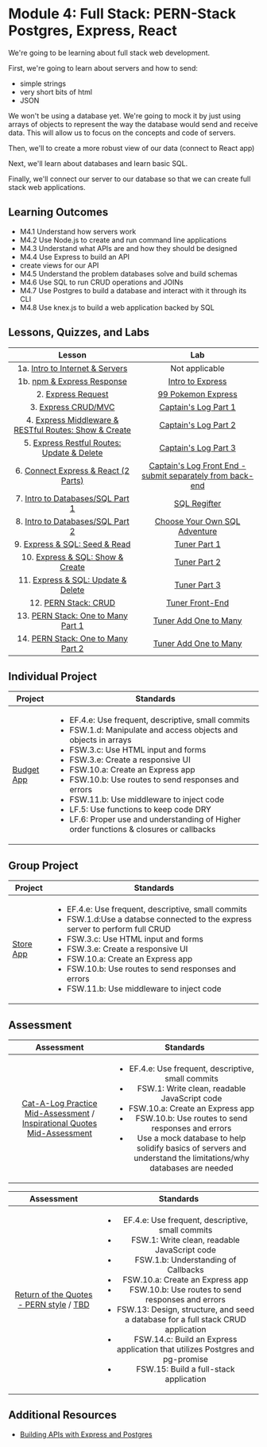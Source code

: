 # Module 4: Full Stack: PERN-Stack Postgres, Express, React

We're going to be learning about full stack web development.

First, we're going to learn about servers and how to send:

- simple strings
- very short bits of html
- JSON

We won't be using a database yet. We're going to mock it by just using arrays of objects to represent the way the database would send and receive data. This will allow us to focus on the concepts and code of servers.

Then, we'll to create a more robust view of our data (connect to React app)

Next, we'll learn about databases and learn basic SQL.

Finally, we'll connect our server to our database so that we can create full stack web applications.

## Learning Outcomes

- M4.1 Understand how servers work
- M4.2 Use Node.js to create and run command line applications
- M4.3 Understand what APIs are and how they should be designed
- M4.4 Use Express to build an API
- create views for our API
- M4.5 Understand the problem databases solve and build schemas
- M4.6 Use SQL to run CRUD operations and JOINs
- M4.7 Use Postgres to build a database and interact with it through its CLI
- M4.8 Use knex.js to build a web application backed by SQL

## Lessons, Quizzes, and Labs

|                                            Lesson                                             |                                                                           Lab                                                                           |
| :-------------------------------------------------------------------------------------------: | :-----------------------------------------------------------------------------------------------------------------------------------------------------: |
|         1a. [Intro to Internet & Servers](./intro-to-internet-and-servers/README.md)          |                                                                     Not applicable                                                                      |
|              1b. [npm & Express Response](./intro-to-express-response/README.md)              |                                           [Intro to Express](https://github.com/joinpursuit/intro-to-express)                                           |
|                  2. [Express Request](./intro-to-express-request/README.md)                   |                                         [99 Pokemon Express](https://github.com/joinpursuit/99-pokemon-express)                                         |
|                3. [Express CRUD/MVC](./express-rest-crud-mvc-index/README.md)                 |                                           [Captain's Log Part 1](https://github.com/joinpursuit/captains-log)                                           |
| 4. [Express Middleware & RESTful Routes: Show & Create](./express-rest-show-create/README.md) |                                       [Captain's Log Part 2](https://github.com/joinpursuit/captains-log#part-2)                                        |
|     5. [Express Restful Routes: Update & Delete](./express-rest-delete-update/README.md)      |                                       [Captain's Log Part 3](https://github.com/joinpursuit/captains-log#part-3)                                        |
|           6. [Connect Express & React (2 Parts)](./express-connect-react/README.md)           |                     [Captain's Log Front End - submit separately from back-end](https://github.com/joinpursuit/captains-log-react)                      |
|              7. [Intro to Databases/SQL Part 1](./intro-to-sql-part-1/README.md)              |                                               [SQL Regifter](https://github.com/joinpursuit/sql-regifter)                                               |
|              8. [Intro to Databases/SQL Part 2](./intro-to-sql-part-2/README.md)              | [Choose Your Own SQL Adventure](https://github.com/joinpursuit/Pursuit-Core-Web/blob/master/full_stack_express/intro-to-sql-part-2/README2.md#lab-time) |
|              9. [Express & SQL: Seed & Read](./express-sql-seed-read/README.md)               |                                                [Tuner Part 1](https://github.com/joinpursuit/tuner-api)                                                 |
|            10. [Express & SQL: Show & Create](./express-sql-create-show/README.md)            |                                             [Tuner Part 2](https://github.com/joinpursuit/tuner-api#part-2)                                             |
|          11. [Express & SQL: Update & Delete](./express-sql-delete-update/README.md)          |                                             [Tuner Part 3](https://github.com/joinpursuit/tuner-api#part-3)                                             |
|                         12. [PERN Stack: CRUD](./pern-crud/README.md)                         |                                                   [Tuner Front-End](https://github.com/joinpursuit/)                                                    |
|             13. [PERN Stack: One to Many Part 1](./pern-one-to-many-1/README.md)              |                                                [Tuner Add One to Many](https://github.com/joinpursuit/)                                                 |
|             14. [PERN Stack: One to Many Part 2](./pern-one-to-many-2/README.md)              |                                                [Tuner Add One to Many](https://github.com/joinpursuit/)                                                 |

## Individual Project

| Project                                                                   | Standards                                                                                                                                                                                                                                                                                                                                                                                                                                                                                                             |
| ------------------------------------------------------------------------- | --------------------------------------------------------------------------------------------------------------------------------------------------------------------------------------------------------------------------------------------------------------------------------------------------------------------------------------------------------------------------------------------------------------------------------------------------------------------------------------------------------------------- |
| [Budget App](https://github.com/joinpursuit/budgeting-app-project-prompt) | <ul><li>EF.4.e: Use frequent, descriptive, small commits</li><li>FSW.1.d: Manipulate and access objects and objects in arrays</li><li>FSW.3.c: Use HTML input and forms</li><li>FSW.3.e: Create a responsive UI</li><li>FSW.10.a: Create an Express app</li><li>FSW.10.b: Use routes to send responses and errors</li><li>FSW.11.b: Use middleware to inject code</li><li>LF.5: Use functions to keep code DRY</li><li>LF.6: Proper use and understanding of Higher order functions & closures or callbacks</li></ul> |

## Group Project

| Project                                                                   | Standards                                                                                                                                                                                                                                                                                                                                                                                                                                                                                                             |
| ------------------------------------------------------------------------- | --------------------------------------------------------------------------------------------------------------------------------------------------------------------------------------------------------------------------------------------------------------------------------------------------------------------------------------------------------------------------------------------------------------------------------------------------------------------------------------------------------------------- |
| [Store App](https://github.com/joinpursuit/pern-store-project) | <ul><li>EF.4.e: Use frequent, descriptive, small commits</li><li>FSW.1.d:Use a databse connected to the express server to perform full CRUD</li><li>FSW.3.c: Use HTML input and forms</li><li>FSW.3.e: Create a responsive UI</li><li>FSW.10.a: Create an Express app</li><li>FSW.10.b: Use routes to send responses and errors</li><li>FSW.11.b: Use middleware to inject code</li></ul> |

## Assessment

|                                                                                                 Assessment                                                                                                 |                                                                                                                                                                                                                                             Standards                                                                                                                                                                                                                                              |
| :--------------------------------------------------------------------------------------------------------------------------------------------------------------------------------------------------------: | :------------------------------------------------------------------------------------------------------------------------------------------------------------------------------------------------------------------------------------------------------------------------------------------------------------------------------------------------------------------------------------------------------------------------------------------------------------------------------------------------: |
| [Cat-A-Log Practice Mid-Assessment](https://github.com/joinpursuit/express-cat-a-log-api-assessment) / [Inspirational Quotes Mid-Assessment](https://github.com/joinpursuit/express-quotes-api-assessment) | <ul><li>EF.4.e: Use frequent, descriptive, small commits</li><li>FSW.1: Write clean, readable JavaScript code</li></li><li>FSW.10.a: Create an Express app</li><li>FSW.10.b: Use routes to send responses and errors</li><li>Use a mock database to help solidify basics of servers and understand the limitations/why databases are needed</li></ul> |


|                                                                                                 Assessment                                                                                                 |                                                                                                                                                                                                                                             Standards                                                                                                                                                                                                                                              |
| :--------------------------------------------------------------------------------------------------------------------------------------------------------------------------------------------------------: | :------------------------------------------------------------------------------------------------------------------------------------------------------------------------------------------------------------------------------------------------------------------------------------------------------------------------------------------------------------------------------------------------------------------------------------------------------------------------------------------------: |
| [Return of the Quotes - PERN style](https://github.com/joinpursuit/pern-quotes) / [TBD](https://github.com/joinpursuit/express-quotes-api-assessment) | <ul><li>EF.4.e: Use frequent, descriptive, small commits</li><li>FSW.1: Write clean, readable JavaScript code</li><li>FSW.1.b: Understanding of Callbacks</li><li>FSW.10.a: Create an Express app</li><li>FSW.10.b: Use routes to send responses and errors</li><li>FSW.13: Design, structure, and seed a database for a full stack CRUD application</li><li>FSW.14.c: Build an Express application that utilizes Postgres and pg-promise</li><li>FSW.15: Build a full-stack application</li></ul> |





## Additional Resources

- [Building APIs with Express and Postgres](../node/building_apis_with_express_and_postgres/README.md)
